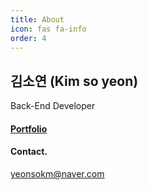 ```yaml
---
title: About
icon: fas fa-info
order: 4
---
```




## 김소연 (Kim so yeon)

Back-End Developer



#### [Portfolio](https://www.notion.so/Kim-so-yeon-4346335eab1749a59dbb36497c3dd9ce)



#### Contact.

yeonsokm@naver.com